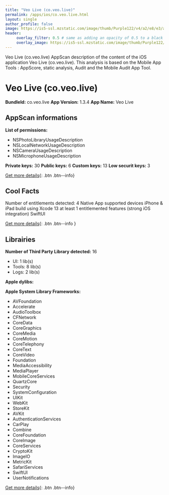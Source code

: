 ```yaml
---
title: "Veo Live (co.veo.live)"
permalink: /apps/ios/co.veo.live.html
layout: single
author_profile: false
image: https://is5-ssl.mzstatic.com/image/thumb/Purple122/v4/a2/e8/e3/a2e8e356-d613-7e42-bc6c-4ad2e8c3ba06/AppIcon-0-1x_U007emarketing-0-7-0-85-220.png/512x512bb.jpg
header: 
     overlay_filter: 0.5 # same as adding an opacity of 0.5 to a black background
     overlay_image: https://is5-ssl.mzstatic.com/image/thumb/Purple122/v4/a2/e8/e3/a2e8e356-d613-7e42-bc6c-4ad2e8c3ba06/AppIcon-0-1x_U007emarketing-0-7-0-85-220.png/512x512bb.jpg
---
```

Veo Live (co.veo.live) AppScan description of the content of the iOS application Veo Live (co.veo.live). This analysis is based on the Mobile App Tools : AppScore, static analysis, Audit and the Mobile Audit App Tool.

# Veo Live (co.veo.live)

**BundleId:** co.veo.live
**App Version:** 1.3.4
**App Name:** Veo Live


## AppScan informations 

**List of permissions:** 
- NSPhotoLibraryUsageDescription
- NSLocalNetworkUsageDescription
- NSCameraUsageDescription
- NSMicrophoneUsageDescription
  
  
**Private keys:** 30
**Public keys:** 6
**Custom keys:** 13
**Low securit keys:** 3
  
[Get more details](/pricing.html){: .btn .btn--info}

## Cool Facts

Number of entitlements detected: 4
Native App
supported devices iPhone & iPad
build using Xcode 13
at least 1 entitlemented features (strong iOS integration)
SwiftUI
  
[Get more details](/pricing.html){: .btn .btn--info }

## Librairies 
**Number of Third Party Library detected:** 16
- UI: 1 lib(s)
- Tools: 8 lib(s)
- Logs: 2 lib(s)


**Apple dylibs:**


**Apple System Library Frameworks:**
- AVFoundation
- Accelerate
- AudioToolbox
- CFNetwork
- CoreData
- CoreGraphics
- CoreMedia
- CoreMotion
- CoreTelephony
- CoreText
- CoreVideo
- Foundation
- MediaAccessibility
- MediaPlayer
- MobileCoreServices
- QuartzCore
- Security
- SystemConfiguration
- UIKit
- WebKit
- StoreKit
- AVKit
- AuthenticationServices
- CarPlay
- Combine
- CoreFoundation
- CoreImage
- CoreServices
- CryptoKit
- ImageIO
- MetricKit
- SafariServices
- SwiftUI
- UserNotifications


  
[Get more details](/pricing.html){: .btn .btn--info}

